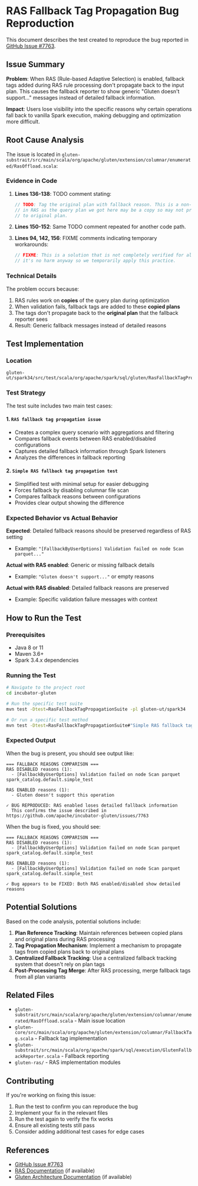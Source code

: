 # RAS Fallback Tag Propagation Bug Reproduction

This document describes the test created to reproduce the bug reported in [GitHub Issue #7763](https://github.com/apache/incubator-gluten/issues/7763).

## Issue Summary

**Problem**: When RAS (Rule-based Adaptive Selection) is enabled, fallback tags added during RAS rule processing don't propagate back to the input plan. This causes the fallback reporter to show generic "Gluten doesn't support..." messages instead of detailed fallback information.

**Impact**: Users lose visibility into the specific reasons why certain operations fall back to vanilla Spark execution, making debugging and optimization more difficult.

## Root Cause Analysis

The issue is located in `gluten-substrait/src/main/scala/org/apache/gluten/extension/columnar/enumerated/RasOffload.scala`:

### Evidence in Code

1. **Lines 136-138**: TODO comment stating:
   ```scala
   // TODO: Tag the original plan with fallback reason. This is a non-trivial work
   // in RAS as the query plan we got here may be a copy so may not propagate tags
   // to original plan.
   ```

2. **Lines 150-152**: Same TODO comment repeated for another code path.

3. **Lines 94, 142, 156**: FIXME comments indicating temporary workarounds:
   ```scala
   // FIXME: This is a solution that is not completely verified for all cases, however
   // it's no harm anyway so we temporarily apply this practice.
   ```

### Technical Details

The problem occurs because:

1. RAS rules work on **copies** of the query plan during optimization
2. When validation fails, fallback tags are added to these **copied plans**
3. The tags don't propagate back to the **original plan** that the fallback reporter sees
4. Result: Generic fallback messages instead of detailed reasons

## Test Implementation

### Location
```
gluten-ut/spark34/src/test/scala/org/apache/spark/sql/gluten/RasFallbackTagPropagationSuite.scala
```

### Test Strategy

The test suite includes two main test cases:

#### 1. `RAS fallback tag propagation issue`
- Creates a complex query scenario with aggregations and filtering
- Compares fallback events between RAS enabled/disabled configurations
- Captures detailed fallback information through Spark listeners
- Analyzes the differences in fallback reporting

#### 2. `Simple RAS fallback tag propagation test`
- Simplified test with minimal setup for easier debugging
- Forces fallback by disabling columnar file scan
- Compares fallback reasons between configurations
- Provides clear output showing the difference

### Expected Behavior vs Actual Behavior

**Expected**: Detailed fallback reasons should be preserved regardless of RAS setting
- Example: `"[FallbackByUserOptions] Validation failed on node Scan parquet..."`

**Actual with RAS enabled**: Generic or missing fallback details
- Example: `"Gluten doesn't support..."` or empty reasons

**Actual with RAS disabled**: Detailed fallback reasons are preserved
- Example: Specific validation failure messages with context

## How to Run the Test

### Prerequisites
- Java 8 or 11
- Maven 3.6+
- Spark 3.4.x dependencies

### Running the Test
```bash
# Navigate to the project root
cd incubator-gluten

# Run the specific test suite
mvn test -Dtest=RasFallbackTagPropagationSuite -pl gluten-ut/spark34

# Or run a specific test method
mvn test -Dtest=RasFallbackTagPropagationSuite#"Simple RAS fallback tag propagation test" -pl gluten-ut/spark34
```

### Expected Output

When the bug is present, you should see output like:
```
=== FALLBACK REASONS COMPARISON ===
RAS DISABLED reasons (1):
  - [FallbackByUserOptions] Validation failed on node Scan parquet spark_catalog.default.simple_test

RAS ENABLED reasons (1):
  - Gluten doesn't support this operation

✓ BUG REPRODUCED: RAS enabled loses detailed fallback information
  This confirms the issue described in https://github.com/apache/incubator-gluten/issues/7763
```

When the bug is fixed, you should see:
```
=== FALLBACK REASONS COMPARISON ===
RAS DISABLED reasons (1):
  - [FallbackByUserOptions] Validation failed on node Scan parquet spark_catalog.default.simple_test

RAS ENABLED reasons (1):
  - [FallbackByUserOptions] Validation failed on node Scan parquet spark_catalog.default.simple_test

✓ Bug appears to be FIXED: Both RAS enabled/disabled show detailed reasons
```

## Potential Solutions

Based on the code analysis, potential solutions include:

1. **Plan Reference Tracking**: Maintain references between copied plans and original plans during RAS processing
2. **Tag Propagation Mechanism**: Implement a mechanism to propagate tags from copied plans back to original plans
3. **Centralized Fallback Tracking**: Use a centralized fallback tracking system that doesn't rely on plan tags
4. **Post-Processing Tag Merge**: After RAS processing, merge fallback tags from all plan variants

## Related Files

- `gluten-substrait/src/main/scala/org/apache/gluten/extension/columnar/enumerated/RasOffload.scala` - Main issue location
- `gluten-core/src/main/scala/org/apache/gluten/extension/columnar/FallbackTag.scala` - Fallback tag implementation
- `gluten-substrait/src/main/scala/org/apache/spark/sql/execution/GlutenFallbackReporter.scala` - Fallback reporting
- `gluten-ras/` - RAS implementation modules

## Contributing

If you're working on fixing this issue:

1. Run the test to confirm you can reproduce the bug
2. Implement your fix in the relevant files
3. Run the test again to verify the fix works
4. Ensure all existing tests still pass
5. Consider adding additional test cases for edge cases

## References

- [GitHub Issue #7763](https://github.com/apache/incubator-gluten/issues/7763)
- [RAS Documentation](docs/developers/ras.md) (if available)
- [Gluten Architecture Documentation](docs/developers/architecture.md) (if available)